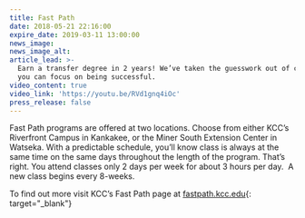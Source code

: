 ```yaml
---
title: Fast Path
date: 2018-05-21 22:16:00
expire_date: 2019-03-11 13:00:00
news_image:
news_image_alt:
article_lead: >-
  Earn a transfer degree in 2 years! We’ve taken the guesswork out of college so
  you can focus on being successful.
video_content: true
video_link: 'https://youtu.be/RVd1gnq4iOc'
press_release: false
---
```


Fast Path programs are offered at two locations. Choose from either KCC’s Riverfront Campus in Kankakee, or the Miner South Extension Center in Watseka. With a predictable schedule, you’ll know class is always at the same time on the same days throughout the length of the program. That’s right. You attend classes only 2 days per week for about 3 hours per day. &nbsp;A new class begins every 8-weeks.

To find out more visit KCC’s Fast Path page at [fastpath.kcc.edu](http://fastpath.kcc.edu){: target="_blank"}
